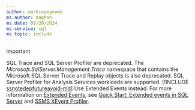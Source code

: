 ```yaml
---
author: markingmyname
ms.author: maghan
ms.date: 09/20/2024
ms.service: sql
ms.topic: include
---
```


> [!IMPORTANT]
> SQL Trace and SQL Server Profiler are deprecated. The *Microsoft.SqlServer.Management.Trace* namespace that contains the Microsoft SQL Server Trace and Replay objects is also deprecated.
> SQL Server Profiler for Analysis Services workloads are supported.
> [!INCLUDE [ssnotedepfutureavoid-md](../../../includes/ssnotedepfutureavoid-md.md)]
> Use Extended Events instead. For more information on [Extended Events](../../../relational-databases/extended-events/extended-events.md), see [Quick Start: Extended events in SQL Server](../../../relational-databases/extended-events/quick-start-extended-events-in-sql-server.md) and [SSMS XEvent Profiler](../../../relational-databases/extended-events/use-the-ssms-xe-profiler.md).
